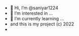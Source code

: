 - 👋 Hi, I’m @saniyar1224
- 👀 I’m interested in ...
- 🌱 I’m currently learning ...
- and this is my project (c) 2022 
- 


